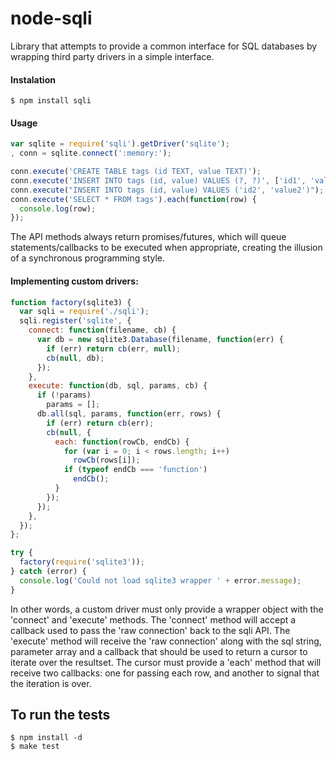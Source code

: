 # node-sqli

  Library that attempts to provide a common interface for SQL databases by
  wrapping third party drivers in a simple interface. 

#### Instalation

    $ npm install sqli

#### Usage

```js
var sqlite = require('sqli').getDriver('sqlite');
, conn = sqlite.connect(':memory:');

conn.execute('CREATE TABLE tags (id TEXT, value TEXT)');
conn.execute('INSERT INTO tags (id, value) VALUES (?, ?)', ['id1', 'value1']);
conn.execute("INSERT INTO tags (id, value) VALUES ('id2', 'value2')");
conn.execute('SELECT * FROM tags').each(function(row) {
  console.log(row);
});
```

 The API methods always return promises/futures, which will queue statements/callbacks
 to be executed when appropriate, creating the illusion of a synchronous programming
 style.

#### Implementing custom drivers:

```js
function factory(sqlite3) {
  var sqli = require('./sqli');
  sqli.register('sqlite', {
    connect: function(filename, cb) {
      var db = new sqlite3.Database(filename, function(err) {
        if (err) return cb(err, null);
        cb(null, db);
      });
    },
    execute: function(db, sql, params, cb) {
      if (!params)
        params = [];
      db.all(sql, params, function(err, rows) {
        if (err) return cb(err);
        cb(null, {
          each: function(rowCb, endCb) {
            for (var i = 0; i < rows.length; i++)
              rowCb(rows[i]);
            if (typeof endCb === 'function')
              endCb();
          }
        });
      });
    },
  });
};

try {
  factory(require('sqlite3'));
} catch (error) {
  console.log('Could not load sqlite3 wrapper ' + error.message);
}
```
  
  In other words, a custom driver must only provide a wrapper object with the 
  'connect' and 'execute' methods. The 'connect' method will accept a callback
  used to pass the 'raw connection' back to the sqli API. The 'execute' method
  will receive the 'raw connection' along with the sql string, parameter array
  and a callback that should be used to return a cursor to iterate over the 
  resultset. The cursor must provide a 'each' method that will receive two
  callbacks: one for passing each row, and another to signal that the iteration
  is over.

## To run the tests

    $ npm install -d
    $ make test
